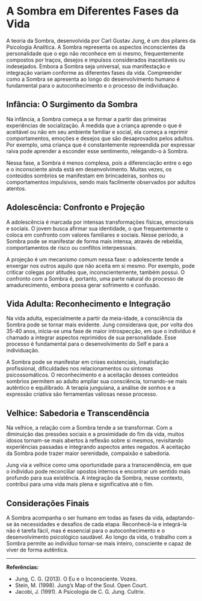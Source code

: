 
# A Sombra em Diferentes Fases da Vida

A teoria da Sombra, desenvolvida por Carl Gustav Jung, é um dos pilares da Psicologia Analítica. A Sombra representa os aspectos inconscientes da personalidade que o ego não reconhece em si mesmo, frequentemente compostos por traços, desejos e impulsos considerados inaceitáveis ou indesejados. Embora a Sombra seja universal, sua manifestação e integração variam conforme as diferentes fases da vida. Compreender como a Sombra se apresenta ao longo do desenvolvimento humano é fundamental para o autoconhecimento e o processo de individuação.

## Infância: O Surgimento da Sombra

Na infância, a Sombra começa a se formar a partir das primeiras experiências de socialização. À medida que a criança aprende o que é aceitável ou não em seu ambiente familiar e social, ela começa a reprimir comportamentos, emoções e desejos que são desaprovados pelos adultos. Por exemplo, uma criança que é constantemente repreendida por expressar raiva pode aprender a esconder esse sentimento, relegando-o à Sombra.

Nessa fase, a Sombra é menos complexa, pois a diferenciação entre o ego e o inconsciente ainda está em desenvolvimento. Muitas vezes, os conteúdos sombrios se manifestam em brincadeiras, sonhos ou comportamentos impulsivos, sendo mais facilmente observados por adultos atentos.

## Adolescência: Confronto e Projeção

A adolescência é marcada por intensas transformações físicas, emocionais e sociais. O jovem busca afirmar sua identidade, o que frequentemente o coloca em confronto com valores familiares e sociais. Nesse período, a Sombra pode se manifestar de forma mais intensa, através de rebeldia, comportamentos de risco ou conflitos interpessoais.

A projeção é um mecanismo comum nessa fase: o adolescente tende a enxergar nos outros aquilo que não aceita em si mesmo. Por exemplo, pode criticar colegas por atitudes que, inconscientemente, também possui. O confronto com a Sombra é, portanto, uma parte natural do processo de amadurecimento, embora possa gerar sofrimento e confusão.

## Vida Adulta: Reconhecimento e Integração

Na vida adulta, especialmente a partir da meia-idade, a consciência da Sombra pode se tornar mais evidente. Jung considerava que, por volta dos 35-40 anos, inicia-se uma fase de maior introspecção, em que o indivíduo é chamado a integrar aspectos reprimidos de sua personalidade. Esse processo é fundamental para o desenvolvimento do Self e para a individuação.

A Sombra pode se manifestar em crises existenciais, insatisfação profissional, dificuldades nos relacionamentos ou sintomas psicossomáticos. O reconhecimento e a aceitação desses conteúdos sombrios permitem ao adulto ampliar sua consciência, tornando-se mais autêntico e equilibrado. A terapia junguiana, a análise de sonhos e a expressão criativa são ferramentas valiosas nesse processo.

## Velhice: Sabedoria e Transcendência

Na velhice, a relação com a Sombra tende a se transformar. Com a diminuição das pressões sociais e a proximidade do fim da vida, muitos idosos tornam-se mais abertos à reflexão sobre si mesmos, revisitando experiências passadas e integrando aspectos antes negados. A aceitação da Sombra pode trazer maior serenidade, compaixão e sabedoria.

Jung via a velhice como uma oportunidade para a transcendência, em que o indivíduo pode reconciliar opostos internos e encontrar um sentido mais profundo para sua existência. A integração da Sombra, nesse contexto, contribui para uma vida mais plena e significativa até o fim.

## Considerações Finais

A Sombra acompanha o ser humano em todas as fases da vida, adaptando-se às necessidades e desafios de cada etapa. Reconhecê-la e integrá-la não é tarefa fácil, mas é essencial para o autoconhecimento e o desenvolvimento psicológico saudável. Ao longo da vida, o trabalho com a Sombra permite ao indivíduo tornar-se mais inteiro, consciente e capaz de viver de forma autêntica.

---

**Referências:**

- Jung, C. G. (2013). O Eu e o Inconsciente. Vozes.
- Stein, M. (1998). Jung’s Map of the Soul. Open Court.
- Jacobi, J. (1991). A Psicologia de C. G. Jung. Cultrix.
```
